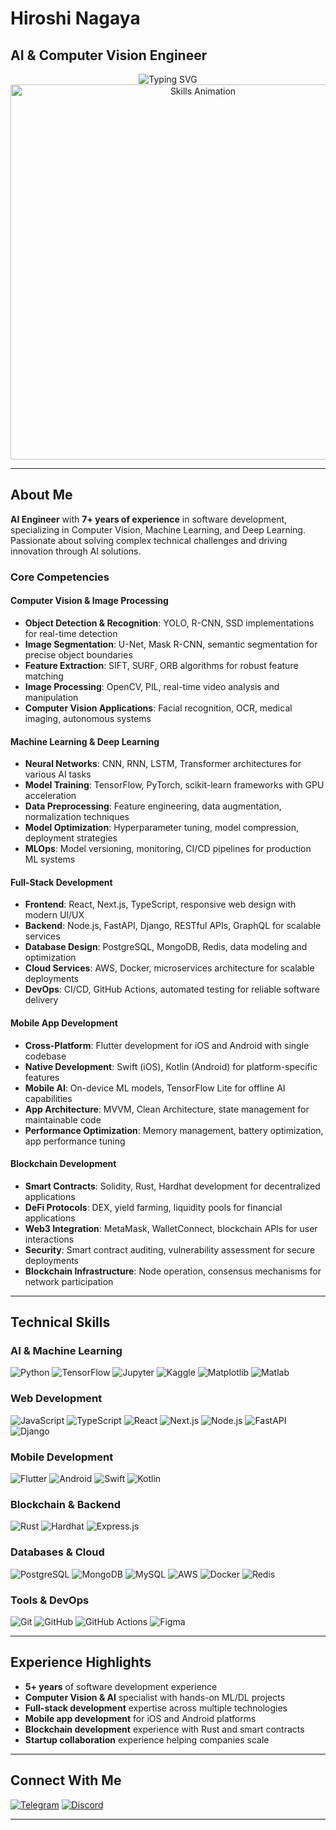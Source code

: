 # Hiroshi Nagaya

## AI & Computer Vision Engineer

<div align="center">
  <img src="https://readme-typing-svg.demolab.com?font=Condiment&size=28&pause=1000&color=DF1AF7&background=32FF3000&width=435&lines=%E2%9A%A1Computer+Vision%7C%7CML%7C%7CDL+Developer%E2%9A%A1" alt="Typing SVG" />
</div>

<div align="center">
  <img src="Skills_Animation_White.gif" alt="Skills Animation" width="600" />
</div>

---

## About Me

**AI Engineer** with **7+ years of experience** in software development, specializing in Computer Vision, Machine Learning, and Deep Learning. Passionate about solving complex technical challenges and driving innovation through AI solutions.

### Core Competencies

#### **Computer Vision & Image Processing**

- **Object Detection & Recognition**: YOLO, R-CNN, SSD implementations for real-time detection
- **Image Segmentation**: U-Net, Mask R-CNN, semantic segmentation for precise object boundaries
- **Feature Extraction**: SIFT, SURF, ORB algorithms for robust feature matching
- **Image Processing**: OpenCV, PIL, real-time video analysis and manipulation
- **Computer Vision Applications**: Facial recognition, OCR, medical imaging, autonomous systems

#### **Machine Learning & Deep Learning**

- **Neural Networks**: CNN, RNN, LSTM, Transformer architectures for various AI tasks
- **Model Training**: TensorFlow, PyTorch, scikit-learn frameworks with GPU acceleration
- **Data Preprocessing**: Feature engineering, data augmentation, normalization techniques
- **Model Optimization**: Hyperparameter tuning, model compression, deployment strategies
- **MLOps**: Model versioning, monitoring, CI/CD pipelines for production ML systems

#### **Full-Stack Development**

- **Frontend**: React, Next.js, TypeScript, responsive web design with modern UI/UX
- **Backend**: Node.js, FastAPI, Django, RESTful APIs, GraphQL for scalable services
- **Database Design**: PostgreSQL, MongoDB, Redis, data modeling and optimization
- **Cloud Services**: AWS, Docker, microservices architecture for scalable deployments
- **DevOps**: CI/CD, GitHub Actions, automated testing for reliable software delivery

#### **Mobile App Development**

- **Cross-Platform**: Flutter development for iOS and Android with single codebase
- **Native Development**: Swift (iOS), Kotlin (Android) for platform-specific features
- **Mobile AI**: On-device ML models, TensorFlow Lite for offline AI capabilities
- **App Architecture**: MVVM, Clean Architecture, state management for maintainable code
- **Performance Optimization**: Memory management, battery optimization, app performance tuning

#### **Blockchain Development**

- **Smart Contracts**: Solidity, Rust, Hardhat development for decentralized applications
- **DeFi Protocols**: DEX, yield farming, liquidity pools for financial applications
- **Web3 Integration**: MetaMask, WalletConnect, blockchain APIs for user interactions
- **Security**: Smart contract auditing, vulnerability assessment for secure deployments
- **Blockchain Infrastructure**: Node operation, consensus mechanisms for network participation

---

## Technical Skills

### **AI & Machine Learning**

![Python](https://img.shields.io/badge/Python-3776AB?style=for-the-badge&logo=python&logoColor=white)
![TensorFlow](https://img.shields.io/badge/TensorFlow-FF6F00?style=for-the-badge&logo=tensorflow&logoColor=white)
![Jupyter](https://img.shields.io/badge/Jupyter-F37626?style=for-the-badge&logo=jupyter&logoColor=white)
![Kaggle](https://img.shields.io/badge/Kaggle-20BEFF?style=for-the-badge&logo=kaggle&logoColor=white)
![Matplotlib](https://img.shields.io/badge/Matplotlib-11557C?style=for-the-badge&logo=matplotlib&logoColor=white)
![Matlab](https://img.shields.io/badge/MATLAB-0076A8?style=for-the-badge&logo=matlab&logoColor=white)

### **Web Development**

![JavaScript](https://img.shields.io/badge/JavaScript-F7DF1E?style=for-the-badge&logo=javascript&logoColor=black)
![TypeScript](https://img.shields.io/badge/TypeScript-007ACC?style=for-the-badge&logo=typescript&logoColor=white)
![React](https://img.shields.io/badge/React-20232A?style=for-the-badge&logo=react&logoColor=61DAFB)
![Next.js](https://img.shields.io/badge/Next.js-000000?style=for-the-badge&logo=next.js&logoColor=white)
![Node.js](https://img.shields.io/badge/Node.js-43853D?style=for-the-badge&logo=node.js&logoColor=white)
![FastAPI](https://img.shields.io/badge/FastAPI-009688?style=for-the-badge&logo=fastapi&logoColor=white)
![Django](https://img.shields.io/badge/Django-092E20?style=for-the-badge&logo=django&logoColor=white)

### **Mobile Development**

![Flutter](https://img.shields.io/badge/Flutter-02569B?style=for-the-badge&logo=flutter&logoColor=white)
![Android](https://img.shields.io/badge/Android-3DDC84?style=for-the-badge&logo=android&logoColor=white)
![Swift](https://img.shields.io/badge/Swift-FA7343?style=for-the-badge&logo=swift&logoColor=white)
![Kotlin](https://img.shields.io/badge/Kotlin-0095D5?style=for-the-badge&logo=kotlin&logoColor=white)

### **Blockchain & Backend**

![Rust](https://img.shields.io/badge/Rust-000000?style=for-the-badge&logo=rust&logoColor=white)
![Hardhat](https://img.shields.io/badge/Hardhat-000000?style=for-the-badge&logo=hardhat&logoColor=white)
![Express.js](https://img.shields.io/badge/Express.js-404D59?style=for-the-badge&logo=express&logoColor=white)

### **Databases & Cloud**

![PostgreSQL](https://img.shields.io/badge/PostgreSQL-316192?style=for-the-badge&logo=postgresql&logoColor=white)
![MongoDB](https://img.shields.io/badge/MongoDB-4EA94B?style=for-the-badge&logo=mongodb&logoColor=white)
![MySQL](https://img.shields.io/badge/MySQL-4479A1?style=for-the-badge&logo=mysql&logoColor=white)
![AWS](https://img.shields.io/badge/AWS-232F3E?style=for-the-badge&logo=amazon-aws&logoColor=white)
![Docker](https://img.shields.io/badge/Docker-2496ED?style=for-the-badge&logo=docker&logoColor=white)
![Redis](https://img.shields.io/badge/Redis-DC382D?style=for-the-badge&logo=redis&logoColor=white)

### **Tools & DevOps**

![Git](https://img.shields.io/badge/Git-F05032?style=for-the-badge&logo=git&logoColor=white)
![GitHub](https://img.shields.io/badge/GitHub-100000?style=for-the-badge&logo=github&logoColor=white)
![GitHub Actions](https://img.shields.io/badge/GitHub_Actions-2088FF?style=for-the-badge&logo=github-actions&logoColor=white)
![Figma](https://img.shields.io/badge/Figma-F24E1E?style=for-the-badge&logo=figma&logoColor=white)

---

## Experience Highlights

- **5+ years** of software development experience
- **Computer Vision & AI** specialist with hands-on ML/DL projects
- **Full-stack development** expertise across multiple technologies
- **Mobile app development** for iOS and Android platforms
- **Blockchain development** experience with Rust and smart contracts
- **Startup collaboration** experience helping companies scale

---

## Connect With Me

[![Telegram](https://img.shields.io/badge/Telegram-0088cc?style=for-the-badge&logo=telegram&logoColor=white)](https://t.me/phornix_95107)
[![Discord](https://img.shields.io/badge/Discord-7289DA?style=for-the-badge&logo=discord&logoColor=white)](https://discord.gg/Phoenix_95107)

---
